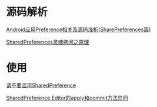 # 源码解析

[Android应用Preference相关及源码浅析(SharePreferences篇)](https://blog.csdn.net/yanbober/article/details/47866369)

[SharedPreferences灵魂拷问之原理](https://mp.weixin.qq.com/s/SRD3aArkqrvgJIipOSRBuw)

# 使用

[请不要滥用SharedPreference](https://zhuanlan.zhihu.com/p/22913991)

[SharedPreference.Editor的apply和commit方法异同](https://blog.csdn.net/jake9602/article/details/18414841)


